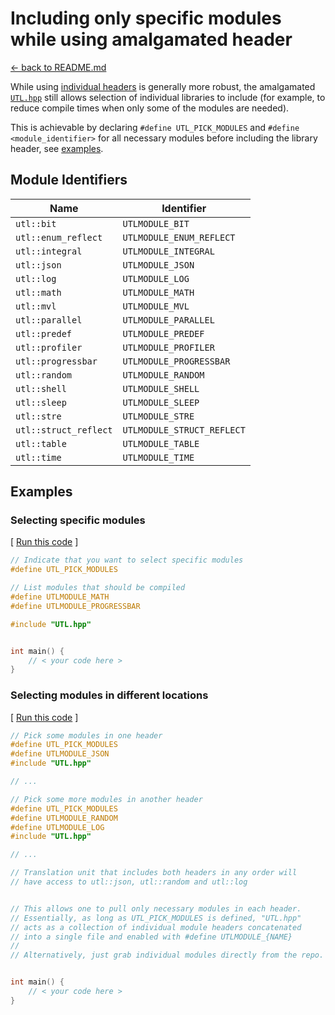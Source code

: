 # Including only specific modules while using amalgamated header

[<- back to README.md](..)

While using [individual headers](https://github.com/DmitriBogdanov/UTL/blob/master/include/UTL) is generally more robust, the amalgamated [`UTL.hpp`](./../single_include/UTL.hpp) still allows selection of individual libraries to include (for example, to reduce compile times when only some of the modules are needed).

This is achievable by declaring `#define UTL_PICK_MODULES` and `#define <module_identifier>` for all necessary modules before including the library header, see [examples](#selecting-specific-modules).

## Module Identifiers

| Name                  | Identifier                 |
| --------------------- | -------------------------- |
| `utl::bit`            | `UTLMODULE_BIT`            |
| `utl::enum_reflect`   | `UTLMODULE_ENUM_REFLECT`   |
| `utl::integral`       | `UTLMODULE_INTEGRAL`       |
| `utl::json`           | `UTLMODULE_JSON`           |
| `utl::log`            | `UTLMODULE_LOG`            |
| `utl::math`           | `UTLMODULE_MATH`           |
| `utl::mvl`            | `UTLMODULE_MVL`            |
| `utl::parallel`       | `UTLMODULE_PARALLEL`       |
| `utl::predef`         | `UTLMODULE_PREDEF`         |
| `utl::profiler`       | `UTLMODULE_PROFILER`       |
| `utl::progressbar`    | `UTLMODULE_PROGRESSBAR`    |
| `utl::random`         | `UTLMODULE_RANDOM`         |
| `utl::shell`          | `UTLMODULE_SHELL`          |
| `utl::sleep`          | `UTLMODULE_SLEEP`          |
| `utl::stre`           | `UTLMODULE_STRE`           |
| `utl::struct_reflect` | `UTLMODULE_STRUCT_REFLECT` |
| `utl::table`          | `UTLMODULE_TABLE`          |
| `utl::time`           | `UTLMODULE_TIME`           |

## Examples

### Selecting specific modules

[ [Run this code](https://godbolt.org/#g:!((g:!((g:!((h:codeEditor,i:(filename:'1',fontScale:14,fontUsePx:'0',j:1,lang:c%2B%2B,selection:(endColumn:1,endLineNumber:10,positionColumn:1,positionLineNumber:10,selectionStartColumn:1,selectionStartLineNumber:10,startColumn:1,startLineNumber:10),source:'//+Indicate+that+you+want+to+select+specific+modules%0A%23define+UTL_PICK_MODULES%0A%0A//+List+modules+that+should+be+compiled%0A%23define+UTLMODULE_MATH%0A%23define+UTLMODULE_PROGRESSBAR%0A%0A%23include+%3Chttps://raw.githubusercontent.com/DmitriBogdanov/UTL/master/single_include/UTL.hpp%3E%0A%0A%0Aint+main()+%7B%0A++++//+%3C+your+code+here+%3E++%0A%7D%0A'),l:'5',n:'0',o:'C%2B%2B+source+%231',t:'0')),k:71.71783148269105,l:'4',n:'0',o:'',s:0,t:'0'),(g:!((g:!((h:compiler,i:(compiler:clang1600,filters:(b:'0',binary:'1',binaryObject:'1',commentOnly:'0',debugCalls:'1',demangle:'0',directives:'0',execute:'0',intel:'0',libraryCode:'0',trim:'1',verboseDemangling:'0'),flagsViewOpen:'1',fontScale:14,fontUsePx:'0',j:1,lang:c%2B%2B,libs:!(),options:'-std%3Dc%2B%2B17+-O2',overrides:!(),selection:(endColumn:1,endLineNumber:1,positionColumn:1,positionLineNumber:1,selectionStartColumn:1,selectionStartLineNumber:1,startColumn:1,startLineNumber:1),source:1),l:'5',n:'0',o:'+x86-64+clang+16.0.0+(Editor+%231)',t:'0')),header:(),l:'4',m:50,n:'0',o:'',s:0,t:'0'),(g:!((h:output,i:(compilerName:'x86-64+clang+16.0.0',editorid:1,fontScale:14,fontUsePx:'0',j:1,wrap:'1'),l:'5',n:'0',o:'Output+of+x86-64+clang+16.0.0+(Compiler+%231)',t:'0')),k:46.69421860597116,l:'4',m:50,n:'0',o:'',s:0,t:'0')),k:28.282168517308946,l:'3',n:'0',o:'',t:'0')),l:'2',n:'0',o:'',t:'0')),version:4) ]
```cpp
// Indicate that you want to select specific modules
#define UTL_PICK_MODULES

// List modules that should be compiled
#define UTLMODULE_MATH
#define UTLMODULE_PROGRESSBAR

#include "UTL.hpp"


int main() {
    // < your code here >
}
```

### Selecting modules in different locations

[ [Run this code](https://godbolt.org/#g:!((g:!((g:!((h:codeEditor,i:(filename:'1',fontScale:14,fontUsePx:'0',j:1,lang:c%2B%2B,selection:(endColumn:1,endLineNumber:31,positionColumn:1,positionLineNumber:31,selectionStartColumn:1,selectionStartLineNumber:31,startColumn:1,startLineNumber:31),source:'//+Pick+some+modules+in+one+header%0A%23define+UTL_PICK_MODULES%0A%23define+UTLMODULE_JSON%0A%23include+%3Chttps://raw.githubusercontent.com/DmitriBogdanov/UTL/master/single_include/UTL.hpp%3E%0A%0A//+...%0A%0A//+Pick+some+more+modules+in+another+header%0A%23define+UTL_PICK_MODULES%0A%23define+UTLMODULE_RANDOM%0A%23define+UTLMODULE_LOG%0A%23include+%3Chttps://raw.githubusercontent.com/DmitriBogdanov/UTL/master/single_include/UTL.hpp%3E%0A%0A//+...%0A%0A//+Translation+unit+that+includes+both+headers+in+any+order+will%0A//+have+access+to+utl::json,+utl::random+and+utl::log%0A%0A%0A//+This+allows+one+to+pull+only+necessary+modules+in+each+header.%0A//+Essentially,+as+long+as+UTL_PICK_MODULES+is+defined,+%22UTL.hpp%22%0A//+acts+as+a+collection+of+individual+module+headers+concatenated%0A//+into+a+single+file+and+enabled+with+%23define+UTLMODULE_%7BNAME%7D%0A//%0A//+Alternatively,+just+grab+individual+modules+directly+from+the+repo.%0A%0A%0Aint+main()+%7B%0A++++//+%3C+your+code+here+%3E%0A%7D%0A'),l:'5',n:'0',o:'C%2B%2B+source+%231',t:'0')),k:71.71783148269105,l:'4',n:'0',o:'',s:0,t:'0'),(g:!((g:!((h:compiler,i:(compiler:clang1600,filters:(b:'0',binary:'1',binaryObject:'1',commentOnly:'0',debugCalls:'1',demangle:'0',directives:'0',execute:'0',intel:'0',libraryCode:'0',trim:'1',verboseDemangling:'0'),flagsViewOpen:'1',fontScale:14,fontUsePx:'0',j:1,lang:c%2B%2B,libs:!(),options:'-std%3Dc%2B%2B17+-O2',overrides:!(),selection:(endColumn:1,endLineNumber:1,positionColumn:1,positionLineNumber:1,selectionStartColumn:1,selectionStartLineNumber:1,startColumn:1,startLineNumber:1),source:1),l:'5',n:'0',o:'+x86-64+clang+16.0.0+(Editor+%231)',t:'0')),header:(),l:'4',m:50,n:'0',o:'',s:0,t:'0'),(g:!((h:output,i:(compilerName:'x86-64+clang+16.0.0',editorid:1,fontScale:14,fontUsePx:'0',j:1,wrap:'1'),l:'5',n:'0',o:'Output+of+x86-64+clang+16.0.0+(Compiler+%231)',t:'0')),k:46.69421860597116,l:'4',m:50,n:'0',o:'',s:0,t:'0')),k:28.282168517308946,l:'3',n:'0',o:'',t:'0')),l:'2',n:'0',o:'',t:'0')),version:4) ]
```cpp
// Pick some modules in one header
#define UTL_PICK_MODULES
#define UTLMODULE_JSON
#include "UTL.hpp"

// ...

// Pick some more modules in another header
#define UTL_PICK_MODULES
#define UTLMODULE_RANDOM
#define UTLMODULE_LOG
#include "UTL.hpp"

// ...

// Translation unit that includes both headers in any order will
// have access to utl::json, utl::random and utl::log


// This allows one to pull only necessary modules in each header.
// Essentially, as long as UTL_PICK_MODULES is defined, "UTL.hpp"
// acts as a collection of individual module headers concatenated
// into a single file and enabled with #define UTLMODULE_{NAME}
//
// Alternatively, just grab individual modules directly from the repo.


int main() {
    // < your code here >
}
```
